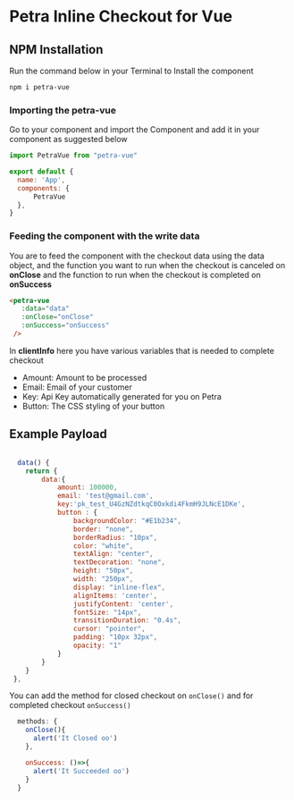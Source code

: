 # Petra Inline Checkout for Vue

## NPM Installation

Run the command below in your Terminal to Install the component

```bash
npm i petra-vue
```

### Importing the petra-vue

Go to your component and import the Component and add it in your component as suggested below

```js
import PetraVue from "petra-vue"

export default {
  name: 'App',
  components: {
      PetraVue
  },
}
```

### Feeding the component with the write data

You are to feed the component with the checkout data using the data object, and the function you want to run when the checkout is canceled on **onClose** and the function to run when the checkout is completed on **onSuccess**

```html
<petra-vue
   :data="data"
   :onClose="onClose"
   :onSuccess="onSuccess"
 />

```

In **clientInfo** here you have various variables that is needed to complete checkout

- Amount: Amount to be processed
- Email: Email of your customer
- Key: Api Key automatically generated for you on Petra 
- Button: The CSS styling of your button

## Example Payload 

```javascript

  data() {
    return {
        data:{
            amount: 100000,
            email: 'test@gmail.com',
            key:'pk_test_U4GzNZdtkqC0Oxkdi4FkmH9JLNcE1DKe',
            button : {
                backgroundColor: "#E1b234",
                border: "none",
                borderRadius: "10px",
                color: "white",
                textAlign: "center",
                textDecoration: "none",
                height: "50px",
                width: "250px",
                display: "inline-flex",
                alignItems: 'center',
                justifyContent: 'center',
                fontSize: "14px",
                transitionDuration: "0.4s",
                cursor: "pointer",
                padding: "10px 32px",
                opacity: "1"
            }
        }
    }
 },
```
You can add the method for closed checkout on ``onClose()`` and for completed checkout ``onSuccess()``

```js
  methods: {
    onClose(){
      alert('It Closed oo')
    },

    onSuccess: ()=>{
      alert('It Succeeded oo')
    }
  }
```
